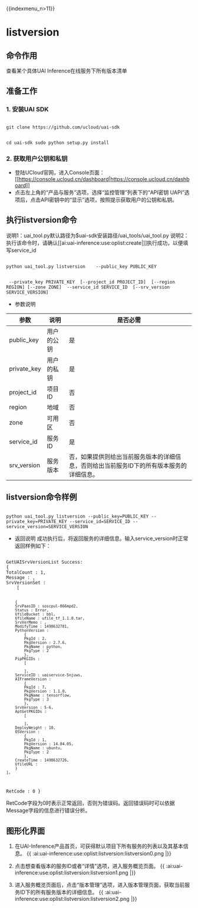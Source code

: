 {{indexmenu_n>11}}

# listversion
## 命令作用
查看某个具体UAI Inference在线服务下所有版本清单

## 准备工作
### 1. 安装UAI SDK

<code>
git clone https://github.com/ucloud/uai-sdk

cd uai-sdk
sudo python setup.py install
</code>

### 2. 获取用户公钥和私钥 

  * 登陆UCloud官网，进入Console页面：[[https://console.ucloud.cn/dashboard|https://console.ucloud.cn/dashboard]]
  * 点击左上角的“产品与服务”选项，选择“监控管理”列表下的“API密钥 UAPI”选项后，点击API密钥中的“显示”选项，按照提示获取用户的公钥和私钥。


## 执行listversion命令
说明1：uai\_tool.py默认路径为$uai-sdk安装路径/uai\_tools/uai\_tool.py 
说明2：执行该命令时，请确认[[ai:uai-inference:use:oplist:create|]]执行成功，以便填写service\_id 

<code>
python uai_tool.py listversion    --public_key PUBLIC_KEY

​                                  --private_key PRIVATE_KEY
​			          [--project_id PROJECT_ID]
​		        	  [--region REGION]
  			          [--zone ZONE]
​                                  --service_id SERVICE_ID
​			          [--srv_version SERVICE_VERSION]
</code>

  * 参数说明 

| 参数 | 说明 | 是否必需 |
| ---- | ---- | -------- |
|public\_key |用户的公钥 |是 |
|private\_key |用户的私钥 |是 |
|project_id|项目ID|否|
| region   	 | 地域                	        | 否         |
| zone           | 可用区				| 否         |
|service\_id|服务ID|是|
|srv\_version |服务版本 |否，如果提供则给出当前服务版本的详细信息，否则给出当前服务ID下的所有版本服务的详细信息。 |

## listversion命令样例

<code>
python uai_tool.py listversion --public_key=PUBLIC_KEY --private_key=PRIVATE_KEY --service_id=SERVICE_ID --service_version=SERVICE_VERSION
</code>

  * 返回说明
成功执行后，将返回服务的详细信息。输入service\_version时正常返回样例如下：

<code>
GetUAISrvVersionList Success:
{
TotalCount : 1,
Message : ,
SrvVersionSet :
	[

		{
		SrvPaasID : soscpul-866mpd2,
		Status : Error,
		UfileBucket : bbl,
		UfileName : ufile_tf_1.1.0.tar,
		SrvVerMemo : ,
		ModifyTime : 1498632781,
		PythonVersion :
			{
			PkgId : 2,
			PkgVersion : 2.7.6,
			PkgName : python,
			PkgType : 2
			},
		PipPKGIDs :
			[
	
			],
		ServiceID : uaiservice-5njuws,
		AIFrameVersion :
			{
			PkgId : 7,
			PkgVersion : 1.1.0,
			PkgName : tensorflow,
			PkgType : 3
			},
		SrvVersion : 5-6,
		AptGetPKGIDs :
			[
	
			],
		DeployWeight : 10,
		OSVersion :
			{
			PkgId : 1,
			PkgVersion : 14.04.05,
			PkgName : ubuntu,
			PkgType : 2
			},
		CreateTime : 1498632726,
		UfileURL :
		}
	],
RetCode : 0
}
</code>

RetCode字段为0时表示正常返回，否则为错误码。返回错误码时可以依据Message字段的信息进行错误分析。

## 图形化界面

1. 在UAI-Inference产品首页，可获得默认项目下所有服务的列表以及其基本信息。 
{{ :ai:uai-inference:use:oplist:listversion:listversion0.png |}} 

2. 点击想查看版本的服务ID或者“详情”选项，进入服务概览页面。
{{ :ai:uai-inference:use:oplist:listversion:listversion1.png |}} 

3. 进入服务概览页面后，点击“版本管理”选项，进入版本管理页面，获取当前服务ID下的所有服务版本的详细信息。
{{ :ai:uai-inference:use:oplist:listversion:listversion2.png |}} 

